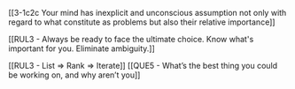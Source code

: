 [[3-1c2c Your mind has inexplicit and unconscious assumption not only with regard to what constitute as problems but also their relative importance]]

[[RUL3 - Always be ready to face the ultimate choice. Know what's important for you. Eliminate ambiguity.]]

[[RUL3 - List ⇒ Rank ⇒ Iterate]]
[[QUE5 - What’s the best thing you could be working on, and why aren’t you]]